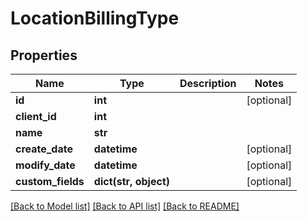 # LocationBillingType

## Properties
Name | Type | Description | Notes
------------ | ------------- | ------------- | -------------
**id** | **int** |  | [optional] 
**client_id** | **int** |  | 
**name** | **str** |  | 
**create_date** | **datetime** |  | [optional] 
**modify_date** | **datetime** |  | [optional] 
**custom_fields** | **dict(str, object)** |  | [optional] 

[[Back to Model list]](../README.md#documentation-for-models) [[Back to API list]](../README.md#documentation-for-api-endpoints) [[Back to README]](../README.md)


